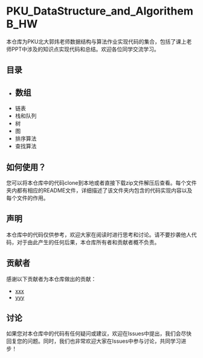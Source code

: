# PKU_DataStructure_and_AlgorithemB_HW

本仓库为PKU北大郭炜老师数据结构与算法作业实现代码的集合，包括了课上老师PPT中涉及的知识点实现代码和总结。欢迎各位同学交流学习。

## 目录

- ## 数组
- 链表
- 栈和队列
- 树
- 图
- 排序算法
- 查找算法

## 如何使用？

您可以将本仓库中的代码clone到本地或者直接下载zip文件解压后查看。每个文件夹内都有相应的README文件，详细描述了该文件夹内包含的代码实现内容以及每个文件的作用。

## 声明

本仓库中的代码仅供参考，欢迎大家在阅读时进行思考和讨论。请不要抄袭他人代码，对于由此产生的任何后果，本仓库所有者和贡献者概不负责。

## 贡献者

感谢以下贡献者为本仓库做出的贡献：

- [xxx](https://github.com/xxx)
- [yyy](https://github.com/yyy)

## 讨论

如果您对本仓库中的代码有任何疑问或建议，欢迎在Issues中提出，我们会尽快回复您的问题。同时，我们也非常欢迎大家在Issues中参与讨论，共同学习进步！
